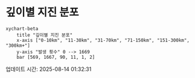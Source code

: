 # 깊이별 지진 분포

```mermaid
xychart-beta
    title "깊이별 지진 분포"
    x-axis ["0-10km", "11-30km", "31-70km", "71-150km", "151-300km", "300km+"]
    y-axis "발생 횟수" 0 --> 1669
    bar [569, 1667, 90, 11, 1, 2]
```

업데이트 시간: 2025-08-14 01:32:31
